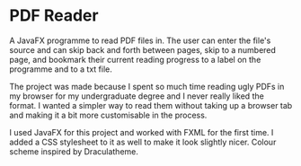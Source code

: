# PDF Reader
A JavaFX programme to read PDF files in. The user can enter the file's source and can skip back and forth between pages, skip to a numbered page, and bookmark their current reading progress to a label on the programme and to a txt file.

The project was made because I spent so much time reading ugly PDFs in my browser for my undergraduate degree and I never really liked the format. I wanted a simpler way to read them without taking up a browser tab and making it a bit more customisable in the process. 

I used JavaFX for this project and worked with FXML for the first time. I added a CSS stylesheet to it as well to make it look slightly nicer. Colour scheme inspired by Draculatheme.
